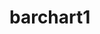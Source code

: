 # barchart1
<!DOCTYPE html>
 <html>
   <head>
    <script src="https://cdnjs.cloudflare.com/ajax/libs/d3/3.5.5/d3.min.js" charset="utf-8"></script>
   </head>
   <body>
   <script>
   
 
   
   var  canvas = d3.select("body")
				.append("svg")
				.attr("width",500)
				.attr("height",500);
				
				var circle = canvas.append("circle")
								.attr("cx",250)
								.attr("cy",250)
								.attr("r",50)
								.attr("fill","red");
								
				var rect = canvas.append("rect")
							.attr("width",100)
							.attr("height",50);
							
							var line = canvas.append("line")
										.attr("x1",0)
										.attr("y1",100)
										.attr("x2",400)
										.attr("y2",400)
										.attr("stroke","green")
										.attr("stroke-width",10);
										
   
   
   </script>
    
   </body>
   
 </html>
 
